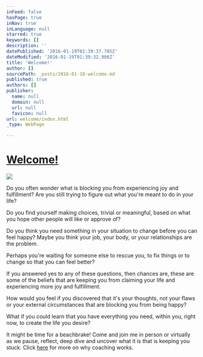 ```yaml
---
inFeed: false
hasPage: true
inNav: true
inLanguage: null
starred: true
keywords: []
description: ''
datePublished: '2016-01-19T01:39:37.785Z'
dateModified: '2016-01-19T01:39:32.906Z'
title: 'Welcome!'
author: []
sourcePath: _posts/2016-01-18-welcome.md
published: true
authors: []
publisher:
  name: null
  domain: null
  url: null
  favicon: null
url: welcome/index.html
_type: WebPage

---
```

# [Welcome!][0]
![](https://the-grid-user-content.s3-us-west-2.amazonaws.com/2bf20e2d-5e39-4e17-b86e-10b051d90bbf.jpg)

Do you often wonder what is blocking you from experiencing joy and 
fulfillment? Are you still trying to figure out what you're meant to do 
in your life?

Do you find yourself making choices, trivial or meaningful, based on what you hope other people will like or approve of?

Do you think you need something in your situation to change before 
you can feel happy? Maybe you think your job, your body, or your 
relationships are the problem.

Perhaps you're waiting for someone else to rescue you, to fix things or to change so that you can feel better?

If you answered yes to any of these questions, then chances are, 
these are some of the beliefs that are keeping you from claiming your 
life and experiencing more joy and fulfillment.

How would you feel if you discovered that it's your thoughts, not 
your flaws or your external circumstances that are blocking you from 
being happy?

What if you could learn that you have everything you need, within you, right now, to create the life you desire?

It might be time for a beachbrake!  Come and join me in person or virtually as we pause, reflect, deep dive and uncover what it is that is keeping you stuck. Click [here][1] for more on why coaching works.

[0]: null
[1]: http://claimyourlife.ca/why-coaching-works/ "why coaching works"